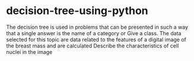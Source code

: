 # decision-tree-using-python
The decision tree is used in problems that can be presented in such a way that a single answer is the name of a category or Give a class. The data selected for this topic are data related to the features of a digital image of the breast mass and are calculated Describe the characteristics of cell nuclei in the image
